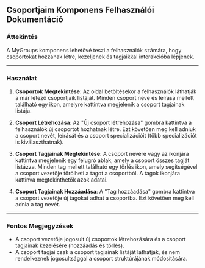 ## Csoportjaim Komponens Felhasználói Dokumentáció

### Áttekintés

A MyGroups komponens lehetővé teszi a felhasználók számára, hogy csoportokat hozzanak létre, kezeljenek és tagjaikkal interakcióba lépjenek.

---

### Használat

1. **Csoportok Megtekintése**: Az oldal betöltésekor a felhasználók láthatják a már létező csoportjaik listáját. Minden csoport neve és leírása mellett található egy ikon, amelyre kattintva megjelenik a csoport tagjainak listája.

2. **Csoport Létrehozása**: Az "Új csoport létrehozása" gombra kattintva a felhasználók új csoportot hozhatnak létre. Ezt követően meg kell adniuk a csoport nevét, leírását és a csoport specializációit (több specializációt is kiválaszthatnak).

3. **Csoport Tagjainak Megtekintése**: A csoport nevére vagy az ikonjára kattintva megjelenik egy felugró ablak, amely a csoport összes tagját listázza. Minden tag mellett található egy törlés ikon, amely segítségével a csoport vezetője törölheti a tagot a csoportból. A tagok ikonjára kattinva megtekinthetők azok adatai.

4. **Csoport Tagjainak Hozzáadása**: A "Tag hozzáadása" gombra kattintva a csoport vezetője új tagokat adhat a csoportba. Ezt követően meg kell adnia a tag nevét.

---

### Fontos Megjegyzések

- A csoport vezetője jogosult új csoportok létrehozására és a csoport tagjainak kezelésére (hozzáadás és törlés).
- A csoport tagjai csak a csoport tagjainak listáját láthatják, és nem rendelkeznek jogosultsággal a csoport struktúrájának módosítására.
